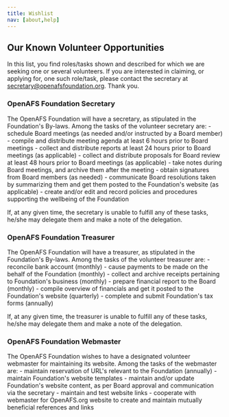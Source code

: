 ```yaml
---
title: Wishlist
nav: [about,help]
---
```


## Our Known Volunteer Opportunities ##

In this list, you find roles/tasks shown and described for which we are seeking one or several volunteers. If you are interested in claiming, or applying for, one such role/task, please contact the secretary at secretary@openafsfoundation.org.  Thank you.

### OpenAFS Foundation Secretary ###

The OpenAFS Foundation will have a secretary, as stipulated in the Foundation's By-laws.  Among the tasks of the volunteer secretary are:
      - schedule Board meetings (as needed and/or instructed by a Board member)
      - compile and distribute meeting agenda at least 6 hours prior to Board meetings
      - collect and distribute reports at least 24 hours prior to Board meetings (as applicable)
      - collect and distribute proposals for Board review at least 48 hours prior to Board meetings (as applicable)
      - take notes during Board meetings, and archive them after the meeting
      - obtain signatures from Board members (as needed)
      - communicate Board resolutions taken by summarizing them and get them posted to the Foundation's website (as applicable)
      - create and/or edit and record policies and procedures supporting the wellbeing of the Foundation
 
If, at any given time, the secretary is unable to fulfill any of these tasks, he/she may delegate them and make a note of the delegation.  


### OpenAFS Foundation Treasurer ###

The OpenAFS Foundation will have a treasurer, as stipulated in the Foundation's By-laws.  Among the tasks of the volunteer treasurer are:
      - reconcile bank account (monthly)
      - cause payments to be made on the behalf of the Foundation (monthly)
      - collect and archive receipts pertaining to Foundation's business (monthly)
      - prepare financial report to the Board (monthly)
      - compile overview of financials and get it posted to the Foundation's website (quarterly)
      - complete and submit Foundation's tax forms (annually)

If, at any given time, the treasurer is unable to fulfill any of these tasks, he/she may delegate them and make a note of the delegation.  
  

###  OpenAFS Foundation Webmaster ###

The OpenAFS Foundation wishes to have a designated volunteer webmaster for maintaining its website.  Among the tasks of the webmaster are:
      - maintain reservation of URL's relevant to the Foundation (annually)
      - maintain Foundation's website templates
      - maintain and/or update Foundation's website content, as per Board approval and communication via the secretary
      - maintain and test website links
      - cooperate with webmaster for OpenAFS.org website to create and maintain mutually beneficial references and links


